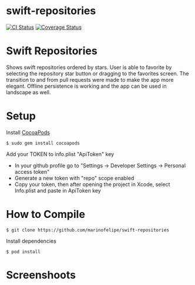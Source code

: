 # swift-repositories

[![CI Status](http://img.shields.io/travis/marinofelipe/swift-repositories.svg?style=flat)](https://travis-ci.org/marinofelipe/swift-repositories)
[![Coverage Status](https://coveralls.io/repos/github/marinofelipe/swift-repositories/badge.svg?branch=master)](https://coveralls.io/github/marinofelipe/swift-repositories?branch=master)

# Swift Repositories
Shows swift repositories ordered by stars.
User is able to favorite by selecting the repository star button or dragging to the favorites screen.
The transition to and from pull requests were made to make the app more elegant.
Offline persistence is working and the app can be used in landscape as well.  

# Setup 
Install [CocoaPods](https://cocoapods.org)

```$ sudo gem install cocoapods```

Add your TOKEN to info.plist "ApiToken" key
- In your github profile go to "Settings -> Developer Settings -> Personal access token"
- Generate a new token with "repo" scope enabled
- Copy your token, then after opening the project in Xcode, select Info.plist and paste in ApiToken key

# How to Compile

```$ git clone https://github.com/marinofelipe/swift-repositories```

Install dependencies

```$ pod install```


# Screenshoots
